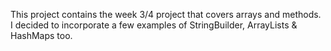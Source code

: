 This project contains the week 3/4 project that covers arrays and methods. I decided to incorporate a few examples of StringBuilder, ArrayLists & HashMaps too.